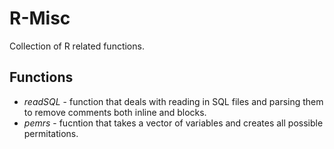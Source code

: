 # R-Misc

Collection of R related functions.

## Functions
* _readSQL_ - function that deals with reading in SQL files and parsing them to remove comments both inline and blocks.
* _pemrs_ - fucntion that takes a vector of variables and creates all possible permitations.
